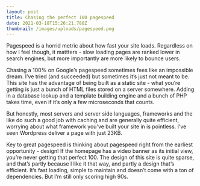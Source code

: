 ```yaml
---
layout: post
title: Chasing the perfect 100 pagespeed
date: 2021-03-18T15:26:21.788Z
thumbnail: /images/uploads/pagespeed.png
---
```

Pagespeed is a horrid metric about how fast your site loads. Regardless on how I feel though, it mattters - slow loading pages are ranked lower in search engines, but more importantly are more likely to bounce users. 

Chasing a 100% on Google’s pagespeed sometimes fees like an impossible dream. I’ve tried (and succeeded) but sometimes it’s just not meant to be. This site has the advantage of being built as a static site - what you’re getting is just a bunch of HTML files stored on a server somewhere. Adding in a database lookup and a template building engine and a bunch of PHP takes time, even if it’s only a few microseconds that counts. 

But honestly, most servers and server side languages, frameworks and the like do such a good job with caching and are generally quite efficient, worrying about what framework you’ve built your site in is pointless. I’ve seen Wordpress deliver a page with just 23KB. 

Key to great pagespeed is thinking about pagespeed right from the earliest opportunity - design! If the homepage has a video banner as its initial view, you’re never getting that perfect 100. The design of this site is quite sparse, and that’s partly because I like it that way, and partly a design that’s efficient. It’s fast loading, simple to maintain and doesn’t come with a ton of dependencies. But I’m still only scoring high 90s.